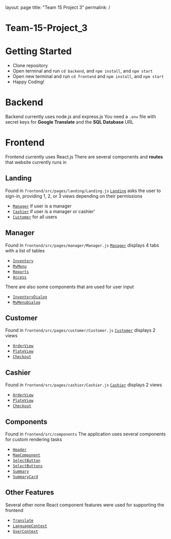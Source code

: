 layout: page
title: "Team 15 Project 3"
permalink: /

# Team-15-Project_3


# Getting Started
- Clone repository
- Open terminal and run `cd backend`, and `npm install`, and `npm start`
- Open new terminal and run `cd frontend` and `npm install`, and `npm start`
- Happy Coding!

# Backend
Backend currently uses node.js and express.js
You need a `.env` file with secret keys for **Google Translate** and the **SQL Database** URL

# Frontend
Frontend currently uses React.js 
There are several components and **routes** that website currently runs in 

## Landing
Found in `frontend/src/pages/landing/Landing.js`
[`Landing`](./OtherPages/Landing.md) asks the user to sign-in, providing 1, 2, or 3 views depending on their permissions
  - [`Manager`](./OtherPages/Manager.md) if user is a manager
  - [`Cashier`](./OtherPages/Cashier.md) if user is a manager or cashier'
  - [`Customer`](./OtherPages/Customer.md) for all users

## Manager
Found in `frontend/src/pages/manager/Manager.js`
[`Manager`](./OtherPages/Manager.md) displays 4 tabs with a list of tables
  - [`Inventory`](./OtherPages/Inventory.md)
  - [`MyMenu`](./OtherPages/MyMenu.md)
  - [`Reports`](./OtherPages/Reports.md)
  - [`Access`](./OtherPages/Access.md)

There are also some components that are used for user input
  - [`InventoryDialog`](./OtherPages/InventoryDialog.md)
  - [`MyMenuDialog`](./OtherPages/MyMenuDialog.md)
  
## Customer
Found in `frontend/src/pages/customer/Customer.js`
[`Customer`](./OtherPages/Customer.md) displays 2 views
  - [`OrderView`](./OtherPages/OrderView.md)
  - [`PlateView`](./OtherPages/PlateView.md)
  - [`Checkout`](./OtherPages/Checkout.md)

## Cashier 
Found in `frontend/src/pages/cashier/Cashier.js`
[`Cashier`](./OtherPages/Cashier.md) displays 2 views
  - [`OrderView`](./OtherPages/OrderView.md)
  - [`PlateView`](./OtherPages/PlateView.md)
  - [`Checkout`](./OtherPages/Checkout.md)

## Components
Found in `frontend/src/components`
The application uses several components for custom rendering tasks
  - [`Header`](./OtherPages/Header.md)
  - [`MapComponent`](./OtherPages/MapComponent.md)
  - [`SelectButton`](./OtherPages/SelectButton.md)
  - [`SelectButtons`](./OtherPages/SelectButtons.md)
  - [`Summary`](./OtherPages/Summary.md)
  - [`SummaryCard`](./OtherPages/SummaryCard.md)
  
## Other Features
Several other none React component features were used for supporting the frontend
  - [`Translate`](./OtherPages/Translate.md)
  - [`LanguageContext`](./OtherPages/LanguageContext.md)
  - [`UserContext`](./OtherPages/UserContext.md)
